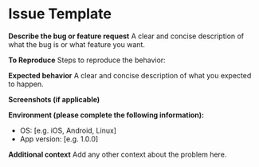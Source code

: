 # Issue Template

**Describe the bug or feature request**
A clear and concise description of what the bug is or what feature you want.

**To Reproduce**
Steps to reproduce the behavior:

**Expected behavior**
A clear and concise description of what you expected to happen.

**Screenshots (if applicable)**

**Environment (please complete the following information):**
- OS: [e.g. iOS, Android, Linux]
- App version: [e.g. 1.0.0]

**Additional context**
Add any other context about the problem here.

